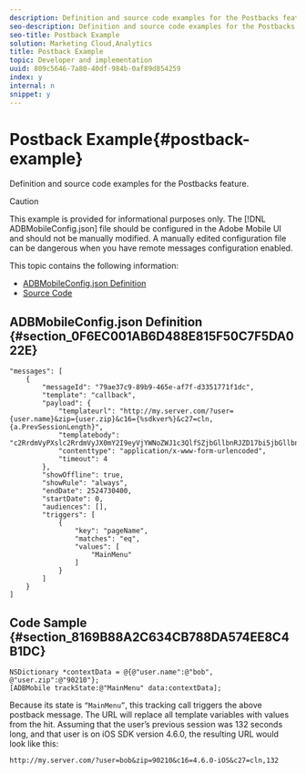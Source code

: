 ```yaml
---
description: Definition and source code examples for the Postbacks feature.
seo-description: Definition and source code examples for the Postbacks feature.
seo-title: Postback Example
solution: Marketing Cloud,Analytics
title: Postback Example
topic: Developer and implementation
uuid: 809c5646-7a80-40df-984b-0af89d854259
index: y
internal: n
snippet: y
---
```


# Postback Example{#postback-example}

Definition and source code examples for the Postbacks feature.

>[!CAUTION]
>
>This example is provided for informational purposes only. The [!DNL ADBMobileConfig.json] file should be configured in the Adobe Mobile UI and should not be manually modified. A manually edited configuration file can be dangerous when you have remote messages configuration enabled.

This topic contains the following information:

* [ADBMobileConfig.json Definition](../../analytics-main/postback/postback-example.md#section_0F6EC001AB6D488E815F50C7F5DA022E) 
* [Source Code](../../analytics-main/postback/postback-example.md#section_8169B88A2C634CB788DA574EE8C4B1DC)

## ADBMobileConfig.json Definition {#section_0F6EC001AB6D488E815F50C7F5DA022E}

```
"messages": [ 
    { 
        "messageId": "79ae37c9-89b9-465e-af7f-d3351771f1dc", 
        "template": "callback", 
        "payload": {  
            "templateurl": "http://my.server.com/?user={user.name}&zip={user.zip}&c16={%sdkver%}&c27=cln,{a.PrevSessionLength}", 
            "templatebody": "c2RrdmVyPXslc2RrdmVyJX0mY2I9eyVjYWNoZWJ1c3QlfSZjbGllbnRJZD17bi5jbGllbnQuaWR9JnRzPXsldGltZXN0YW1wVSV9JnRzej17JXRpbWVzdGFtcFolfQ==", 
            "contenttype": "application/x-www-form-urlencoded",  
            "timeout": 4 
        }, 
        "showOffline": true, 
        "showRule": "always", 
        "endDate": 2524730400, 
        "startDate": 0, 
        "audiences": [], 
        "triggers": [ 
            { 
                "key": "pageName", 
                "matches": "eq", 
                "values": [ 
                    "MainMenu" 
                ] 
            } 
        ] 
    } 
] 

```

## Code Sample {#section_8169B88A2C634CB788DA574EE8C4B1DC}

```
NSDictionary *contextData = @{@"user.name":@"bob", @"user.zip":@"90210"}; 
[ADBMobile trackState:@"MainMenu" data:contextData];
```

Because its state is `“MainMenu”`, this tracking call triggers the above postback message. The URL will replace all template variables with values from the hit. Assuming that the user’s previous session was 132 seconds long, and that user is on iOS SDK version 4.6.0, the resulting URL would look like this:

`http://my.server.com/?user=bob&zip=90210&c16=4.6.0-iOS&c27=cln,132` 
